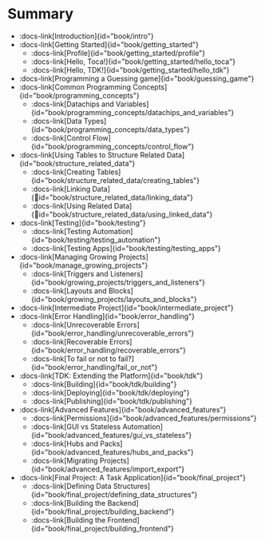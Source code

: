 # Summary


- :docs-link[Introduction]{id="book/intro"}
- :docs-link[Getting Started]{id="book/getting_started"}
  - :docs-link[Profile]{id="book/getting_started/profile"}
  - :docs-link[Hello, Toca!]{id="book/getting_started/hello_toca"}
  - :docs-link[Hello, TDK!]{id="book/getting_started/hello_tdk"}
- :docs-link[Programming a Guessing game]{id="book/guessing_game"}
- :docs-link[Common Programming Concepts]{id="book/programming_concepts"}
  - :docs-link[Datachips and Variables]{id="book/programming_concepts/datachips_and_variables"}
  - :docs-link[Data Types]{id="book/programming_concepts/data_types"}
  - :docs-link[Control Flow]{id="book/programming_concepts/control_flow"}
- :docs-link[Using Tables to Structure Related Data]{id="book/structure_related_data"}
  - :docs-link[Creating Tables]{id="book/structure_related_data/creating_tables"}
  - :docs-link[Linking Data]{id="book/structure_related_data/linking_data"}
  - :docs-link[Using Related Data]{id="book/structure_related_data/using_linked_data"}
- :docs-link[Testing]{id="book/testing"}
  - :docs-link[Testing Automation]{id="book/testing/testing_automation"}
  - :docs-link[Testing Apps]{id="book/testing/testing_apps"}
- :docs-link[Managing Growing Projects]{id="book/manage_growing_projects"}
  - :docs-link[Triggers and Listeners]{id="book/growing_projects/triggers_and_listeners"}
  - :docs-link[Layouts and Blocks]{id="book/growing_projects/layouts_and_blocks"}
- :docs-link[Intermediate Project]{id="book/intermediate_project"}
- :docs-link[Error Handling]{id="book/error_handling"}
  - :docs-link[Unrecoverable Errors]{id="book/error_handling/unrecoverable_errors"}
  - :docs-link[Recoverable Errors]{id="book/error_handling/recoverable_errors"}
  - :docs-link[To fail or not to fail?]{id="book/error_handling/fail_or_not"}
- :docs-link[TDK: Extending the Platform]{id="book/tdk"}
  - :docs-link[Building]{id="book/tdk/building"}
  - :docs-link[Deploying]{id="book/tdk/deploying"}
  - :docs-link[Publishing]{id="book/tdk/publishing"}
- :docs-link[Advanced Features]{id="book/advanced_features"}
  - :docs-link[Permissions]{id="book/advanced_features/permissions"}
  - :docs-link[GUI vs Stateless Automation]{id="book/advanced_features/gui_vs_stateless"}
  - :docs-link[Hubs and Packs]{id="book/advanced_features/hubs_and_packs"}
  - :docs-link[Migrating Projects]{id="book/advanced_features/import_export"}
- :docs-link[Final Project: A Task Application]{id="book/final_project"}
  - :docs-link[Defining Data Structures]{id="book/final_project/defining_data_structures"}
  - :docs-link[Building the Backend]{id="book/final_project/building_backend"}
  - :docs-link[Building the Frontend]{id="book/final_project/building_frontend"}
